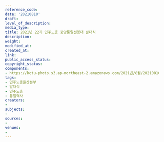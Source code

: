 ```yaml
---
reference_code: 
date: '20210810'
draft: 
level_of_description: 
media_type: 
title: 2021년 22기 민주노총 중앙통일선봉대 발대식
description: 
weight: 
modified_at: 
created_at: 
link: 
public_access_status: 
copyright_status: 
components:
- https://kctu-photo.s3.ap-northeast-2.amazonaws.com/2021년/8월/20210810-2021년+22기+민주노총+중앙통일선봉대+발대식_민주노총울산본부_발대식_민주노총_통일역사/_R6X0034.jpg
tags:
- 민주노총울산본부
- 발대식
- 민주노총
- 통일역사
creators:
- 
subjects:
- 
sources:
- 
venues:
- 
---
```

